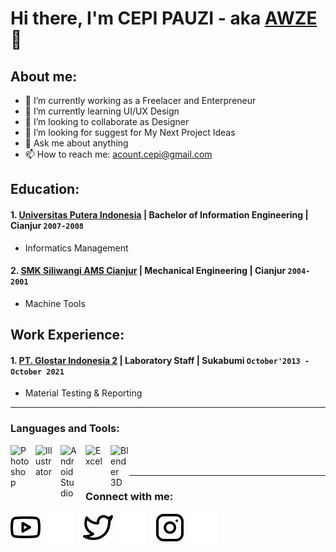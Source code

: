 # Hi there, I'm CEPI PAUZI - aka [AWZE](https://twitter.com/awzedesign)👋
## About me:
- 🔭 I’m currently working as a Freelacer and Enterpreneur
- 🌱 I’m currently learning UI/UX Design
- 👯 I’m looking to collaborate as Designer
- 🤔 I’m looking for suggest for My Next Project Ideas
- 💬 Ask me about anything
- 📫 How to reach me: acount.cepi@gmail.com

## Education:

#### 1. [Universitas Putera Indonesia](https://www.unpi-cianjur.ac.id/) | Bachelor of Information Engineering | Cianjur `2007-2008`
   - Informatics Management

#### 2. [SMK Siliwangi AMS Cianjur]() | Mechanical Engineering | Cianjur `2004-2001`
   - Machine Tools

## Work Experience:
#### 1. [PT. Glostar Indonesia 2](https://www.pouchen.com/) | Laboratory Staff | Sukabumi `October'2013 - October 2021`
   - Material Testing & Reporting

---

### Languages and Tools:

[<img align="left" alt="Photoshop" width="30px" src="https://upload.wikimedia.org/wikipedia/commons/thumb/a/af/Adobe_Photoshop_CC_icon.svg/1051px-Adobe_Photoshop_CC_icon.svg.png" style="padding-right:10px;" />][webdev]
[<img align="left" alt="Illustrator" width="30px" src="https://upload.wikimedia.org/wikipedia/commons/f/fb/Adobe_Illustrator_CC_icon.svg" style="padding-right:10px;" />][webdev]
[<img align="left" alt="Android Studio" width="30px" src="https://upload.wikimedia.org/wikipedia/commons/thumb/c/c1/Android_Studio_icon_%282023%29.svg/1024px-Android_Studio_icon_%282023%29.svg.png" style="padding-right:10px;" />][webdev]
[<img align="left" alt="Excel" width="30px" src="https://is2-ssl.mzstatic.com/image/thumb/Purple126/v4/a8/fd/5a/a8fd5a84-c6f1-355f-3b9f-6e86598efaa3/XCEL.png/1200x630bb.png" style="padding-right:10px;" />][webdev]
[<img align="left" alt="Blender 3D" width="30px" src="https://w7.pngwing.com/pngs/414/62/png-transparent-blender-hd-logo-thumbnail.png" style="padding-right:0px;" />][webdev]

<br />
<br />

---
### Connect with me:

[![website](./img/youtube-light.svg)](https://www.youtube.com/channel/QQRf7m0PB0HQiSGI#gh-light-mode-only)
[![website](./img/youtube-dark.svg)](https://www.youtube.com/channel/QQRf7m0PB0HQiSGI#gh-dark-mode-only)
&nbsp;&nbsp;
[![website](./img/twitter-light.svg)](https://twitter.com/awzedesign#gh-light-mode-only)
[![website](./img/twitter-dark.svg)](https://twitter.com/awzedesign#gh-dark-mode-only)
&nbsp;&nbsp;
[![website](./img/instagram-light.svg)](https://instagram.com/floydaxca#gh-light-mode-only)
[![website](./img/instagram-dark.svg)](https://instagram.com/floydaxca#gh-dark-mode-only)



[webdev]: https://github.com/cepipauzi/cepipauzi
